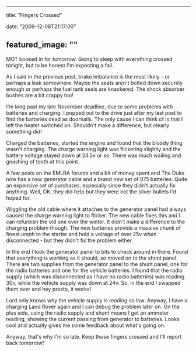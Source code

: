 
---
title: "Fingers Crossed"

date: "2009-12-08T21:17:00"

featured_image: ""
---


MOT booked in for tomorrow.  Going to sleep with everything crossed tonight, but to be honest I'm expecting a fail.

As I said in the previous post, brake imbalance is the most likely - or perhaps a leak somewhere.  Maybe the seats aren't bolted down securely enough or perhaps the fuel tank seals are knackered.  The shock absorber bushes are a bit crappy too!

I'm long past my late November deadline, due to some problems with batteries and charging.  I popped out to the drive just after my last post to find the batteries dead as <span>doornails</span>.  The only cause I can think of is that I left the heater switched on.  Shouldn't make a difference, but clearly something did!

Charged the batteries, started the engine and found that the bloody thing wasn't charging.  The charge warning light was flickering slightly and the battery voltage stayed down at 24.5v or so.   There was much wailing and gnashing of teeth at this point.

A few posts on the <span>EMLRA</span> forums and a bit of money spent and The Duke now has a new generator cable and a brand new set of 075 batteries.  Quite an expensive set of purchases, especially since they didn't actually fix anything.  Well, OK, they did help but they were not the silver bullets I'd hoped for.

Wiggling the old cable where it attaches to the generator panel had always caused the charge warning light to flicker.  The new cable fixes this and I can refurbish the old one over the winter.  It didn't make a difference to the charging problem though.  The new batteries provide a massive chunk of finest <span style="font-style: italic;"><span>umph</span> </span>to the starter and hold a voltage of over 25v when disconnected - but they didn't fix the problem either.

In the end I took the generator panel to bits to check around in there.  Found that everything is working as it should, so moved on to the shunt panel.  There are two supplies from the generator panel to the shunt panel, one for the radio batteries and one for the vehicle batteries.  I found that the radio supply (which was disconnected as I have no radio batteries) was reading 30v, while the vehicle supply was down at 24v.  So, in the end I swapped them over and hey presto, it works!

Lord only knows why the vehicle supply is reading so low.  Anyway, I have a charging Land Rover again and I can debug the problem later on.  On the plus side, using the radio supply and shunt means I get an ammeter reading, showing the current passing from generator to batteries.  Looks cool and actually gives me some feedback about what's going on.

Anyway, that's why I'm so late.  Keep those fingers crossed and I'll report back tomorrow!